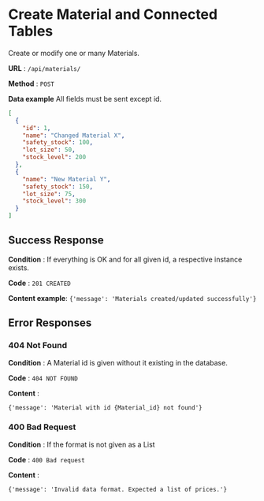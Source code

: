 # Create Material and Connected Tables

Create or modify one or many Materials.

**URL** : `/api/materials/`

**Method** : `POST`

**Data example** All fields must be sent except id.

```json
[
  {
    "id": 1,
    "name": "Changed Material X",
    "safety_stock": 100,
    "lot_size": 50,
    "stock_level": 200
  },
  {
    "name": "New Material Y",
    "safety_stock": 150,
    "lot_size": 75,
    "stock_level": 300
  }
]
```

## Success Response

**Condition** : If everything is OK and for all given id, a respective instance exists.

**Code** : `201 CREATED`

**Content example**: `{'message': 'Materials created/updated successfully'}`

## Error Responses

### 404 Not Found

**Condition** : A Material id is given without it existing in the database.

**Code** : `404 NOT FOUND`

**Content** : 

`{'message': 'Material with id {Material_id} not found'}`

### 400 Bad Request

**Condition** : If the format is not given as a List

**Code** : `400 Bad request`

**Content** : 

`{'message': 'Invalid data format. Expected a list of prices.'}`

